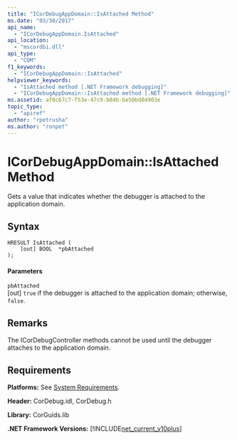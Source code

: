 ```yaml
---
title: "ICorDebugAppDomain::IsAttached Method"
ms.date: "03/30/2017"
api_name: 
  - "ICorDebugAppDomain.IsAttached"
api_location: 
  - "mscordbi.dll"
api_type: 
  - "COM"
f1_keywords: 
  - "ICorDebugAppDomain::IsAttached"
helpviewer_keywords: 
  - "IsAttached method [.NET Framework debugging]"
  - "ICorDebugAppDomain::IsAttached method [.NET Framework debugging]"
ms.assetid: af0c67c7-f53e-47c9-b84b-be50bd04903e
topic_type: 
  - "apiref"
author: "rpetrusha"
ms.author: "ronpet"
---
```

# ICorDebugAppDomain::IsAttached Method
Gets a value that indicates whether the debugger is attached to the application domain.  
  
## Syntax  
  
```  
HRESULT IsAttached (  
    [out] BOOL  *pbAttached  
);  
```  
  
#### Parameters  
 `pbAttached`  
 [out] `true` if the debugger is attached to the application domain; otherwise, `false`.  
  
## Remarks  
 The ICorDebugController methods cannot be used until the debugger attaches to the application domain.  
  
## Requirements  
 **Platforms:** See [System Requirements](../../../../docs/framework/get-started/system-requirements.md).  
  
 **Header:** CorDebug.idl, CorDebug.h  
  
 **Library:** CorGuids.lib  
  
 **.NET Framework Versions:** [!INCLUDE[net_current_v10plus](../../../../includes/net-current-v10plus-md.md)]
